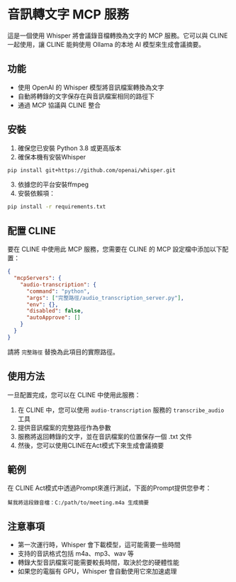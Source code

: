 # 音訊轉文字 MCP 服務

這是一個使用 Whisper 將會議錄音檔轉換為文字的 MCP 服務。它可以與 CLINE 一起使用，讓 CLINE 能夠使用 Ollama 的本地 AI 模型來生成會議摘要。

## 功能

- 使用 OpenAI 的 Whisper 模型將音訊檔案轉換為文字
- 自動將轉錄的文字保存在與音訊檔案相同的路徑下
- 通過 MCP 協議與 CLINE 整合

## 安裝

1. 確保您已安裝 Python 3.8 或更高版本
2. 確保本機有安裝Whisper
```bash
pip install git+https://github.com/openai/whisper.git
```
3. 依據您的平台安裝ffmpeg
4. 安裝依賴項：

```bash
pip install -r requirements.txt
```

## 配置 CLINE

要在 CLINE 中使用此 MCP 服務，您需要在 CLINE 的 MCP 設定檔中添加以下配置：

```json
{
  "mcpServers": {
    "audio-transcription": {
      "command": "python",
      "args": ["完整路徑/audio_transcription_server.py"],
      "env": {},
      "disabled": false,
      "autoApprove": []
    }
  }
}
```

請將 `完整路徑` 替換為此項目的實際路徑。

## 使用方法

一旦配置完成，您可以在 CLINE 中使用此服務：

1. 在 CLINE 中，您可以使用 `audio-transcription` 服務的 `transcribe_audio` 工具
2. 提供音訊檔案的完整路徑作為參數
3. 服務將返回轉錄的文字，並在音訊檔案的位置保存一個 .txt 文件
4. 然後，您可以使用CLINE在Act模式下來生成會議摘要

## 範例

在 CLINE Act模式中透過Prompt來進行測試，下面的Prompt提供您參考：

```
幫我將這段錄音檔：C:/path/to/meeting.m4a 生成摘要
```

## 注意事項

- 第一次運行時，Whisper 會下載模型，這可能需要一些時間
- 支持的音訊格式包括 m4a、mp3、wav 等
- 轉錄大型音訊檔案可能需要較長時間，取決於您的硬體性能
- 如果您的電腦有 GPU，Whisper 會自動使用它來加速處理
